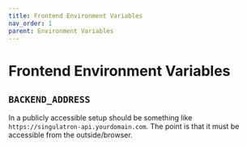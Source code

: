 ```yaml
---
title: Frontend Environment Variables
nav_order: 1
parent: Environment Variables
---
```


# Frontend Environment Variables

## `BACKEND_ADDRESS`

In a publicly accessible setup should be something like `https://singulatron-api.yourdomain.com`. The point is that it must be accessible from the outside/browser.
